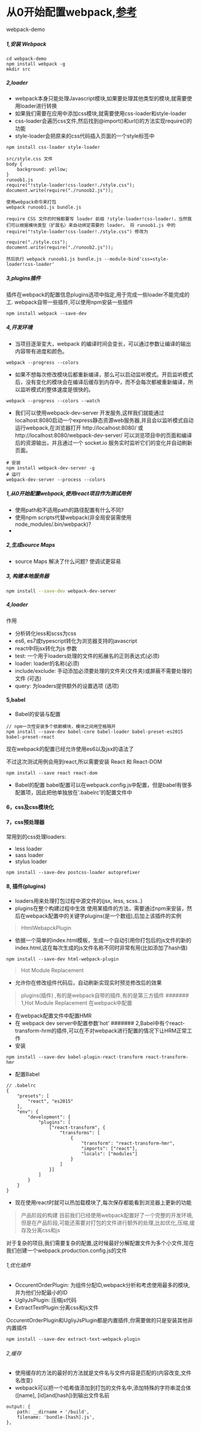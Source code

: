# 从0开始配置webpack,[参考](http://www.jianshu.com/p/42e11515c10f)
webpack-demo
##### 1,安装 Webpack

```
cd webpack-demo
npm install webpack -g
mkdir src
```

##### 2,loader
- webpack本身只能处理Javascript模块,如果要处理其他类型的模块,就需要使用loader进行转换
- 如果我们需要在应用中添加css模块,就需要使用css-loader和style-loader
- css-loader会遍历css文件,然后找到@import()和url()的方法实现require()的功能
- style-loader会把原来的css代码插入页面的一个style标签中

```
npm install css-loader style-loader

src/style.css 文件
body {
    background: yellow;
}
runoob1.js 
require("!style-loader!css-loader!./style.css");
document.write(require("./runoob2.js"));

使用webpack命令来打包
webpack runoob1.js bundle.js

require CSS 文件的时候都要写 loader 前缀 !style-loader!css-loader!，当然我们可以根据模块类型（扩展名）来自动绑定需要的 loader。 将 runoob1.js 中的 require("!style-loader!css-loader!./style.css") 修改为 

require("./style.css");
document.write(require("./runoob2.js"));

然后执行 webpack runoob1.js bundle.js --module-bind'css=style-loader!css-loader'
```
##### 3,plugins插件
插件在webpack的配置信息plugins选项中指定,用于完成一些loader不能完成的工.
webpack自带一些插件,可以使用npm安装一些插件
```
npm install webpack --save-dev
```
##### 4,开发环境
- 当项目逐渐变大，webpack 的编译时间会变长，可以通过参数让编译的输出内容带有进度和颜色。
```
webpack --progress --colors
```
- 如果不想每次修改模块后都重新编译，那么可以启动监听模式。开启监听模式后，没有变化的模块会在编译后缓存到内存中，而不会每次都被重新编译，所以监听模式的整体速度是很快的。
```
webpack --progress --colors --watch
```
- 我们可以使用webpack-dev-server 开发服务,这样我们就能通过localhost:8080启动一个express静态资源web服务器,并且会以监听模式自动运行webpack,在浏览器打开 http://localhost:8080/ 或 http://localhost:8080/webpack-dev-server/ 可以浏览项目中的页面和编译后的资源输出，并且通过一个 socket.io 服务实时监听它们的变化并自动刷新页面。
```
# 安装
npm install webpack-dev-server -g
# 运行
webpack-dev-server --process --colors
```

##### 1,从0开始配置webpack,使用react项目作为测试用例
- 使用path和不适用path的路径配置有什么不同?
- 使用npm scripts代替webpack(非全局安装需使用node_modules/.bin/webpack)? 
- 
##### 2,生成source Maps
- source Maps 解决了什么问题? 使调试更容易

##### 3, 构建本地服务器
```bash
npm install --save-dev webpack-dev-server
```
##### 4,loader
作用
- 分析转化less和scss为css
- es6, es7或typescript转化为浏览器支持的javascript
- react中将jsx转化为js
参数
- test: 一个用于loaders处理的文件的拓展名的正则表达式(必须)
- loader: loader的名称(必须)
- include/exclude: 手动添加必须要处理的文件夹(文件夹)或屏蔽不需要处理的文件  (可选)
- query: 为loaders提供额外的设置选项 (选项)
#### 5,babel
- Babel的安装与配置
```
// npm一次性安装多个依赖模块，模块之间用空格隔开
npm install --save-dev babel-core babel-loader babel-preset-es2015 babel-preset-react
```
现在webpack的配置已经允许使用es6以及jsx的语法了

不过这次测试用例会用到react,所以需要安装 React 和 React-DOM

```
npm install --save react react-dom
```

- Babel的配置
babel配置可以在webpack.config.js中配置，但是babel有很多配置项，因此把他单独放在'.babelrc'的配置文件中   

#### 6，css及css模块化

#### 7，css预处理器
常用到的css处理loaders:
- less loader
- sass loader
- stylus loader

```
npm install --save-dev postcss-loader autoprefixer
```

#### 8, 插件(plugins)
- loaders用来处理打包过程中源文件的(jsx, less, scss..)
- plugins在整个构建过程中生效
使用某插件的方法，需要通过npm来安装，然后在webpack配置中的关键字plugins(是一个数组),后加上该插件的实例
> HtmlWebapckPlugin
- 依据一个简单的index.html模板，生成一个自动引用你打包后的js文件的新的index.html,这在每次生成的js文件名称不同时非常有用(比如添加了hash值)
```
npm install --save-dev html-webpack-plugin
```
> Hot Module Replacement
- 允许你在修改组件代码后，自动刷新实现实时预览修改后的效果

> plugins(插件) ,有的是webpack自带的插件,有的是第三方插件
####### 1,Hot Module Replacement
在webpack中配置
- 在webpack配置文件中配置HMR
- 在 webpack dev server中配置参数'hot'
####### 2,Babel中有个react-transform-hrm的插件,可以在不对webpack进行配置的情况下让HRM正常工作
- 安装
```
npm install --save-dev babel-plugin-react-transform react-transform-hmr
```
- 配置Babel
```
// .babelrc
{
    "presets": [
        "react", "es2015"
    ],
    "env": {
        "development": {
            "plugins": [
                ["react-transform", {
                    "transforms": [
                        {
                            "transform": "react-transform-hmr",
                            "imports": ["react"],
                            "locals": ["modules"]
                        }
                    ]
                }]
            ]
        }
    }
}
```
- 现在使用react时就可以热加载模块了,每次保存都能看到浏览器上更新的功能

> 产品阶段的构建
目前我们已经使用webpack配置好了一个完整的开发环境,但是在产品阶段,可能还需要对打包的文件进行额外的处理,比如优化,压缩,缓存及分离css和js

对于复杂的项目,我们需要复杂的配置,这时候最好分解配置文件为多个小文件,现在我们创建一个webpack.production.config.js的文件

###### 1,优化插件

- OccurentOrderPlugin: 为组件分配ID,webpack分析和考虑使用最多的模块,并为他们分配最小的ID
- UgliyJsPlugin: 压缩js代码
- ExtractTextPlugin:分离css和js文件

OccurentOrderPlugin和UgliyJsPlugin都是内置插件,你需要做的只是安装其他非内置插件
```
npm install --save-dev extract-text-webpack-plugin
```
###### 2,缓存
- 使用缓存的方法的最好的方法就是文件名与文件内容是匹配的(内容改变,文件名改变)
- webpack可以把一个哈希值添加到打包的文件名中,添加特殊的字符串混合体([name], [id]and[hash])到输出文件名前
```
output: {
    path: __dirname + '/build',
    filename: 'bundle-[hash].js',
},
```
